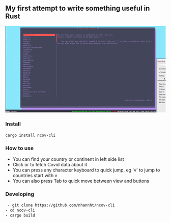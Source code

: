 ## My first attempt to write something useful in Rust


![how to use](./ezgif.com-gif-maker.gif)

### Install
```shell
cargo install ncov-cli
```

### How to use
- You can find your country or continent in left side list
- Click or <Enter> to fetch Covid data about it
- You can press any character keyboard to quick jump, eg \'v\' to jump to countries start with v
- You can also press Tab to quick move between view and buttons

### Developing
```shell
 - git clone https://github.com/nhannht/ncov-cli
- cd ncov-cli
- cargo build 

```
